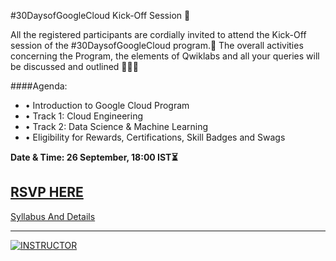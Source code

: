 #30DaysofGoogleCloud Kick-Off Session 🚀

All the registered participants are cordially invited to attend the Kick-Off session of the #30DaysofGoogleCloud program.💭
The overall activities concerning the Program, the elements of Qwiklabs and all your queries will be discussed and outlined 👨🏼‍🏫

####Agenda:
* • Introduction to Google Cloud Program
* • Track 1: Cloud Engineering
* • Track 2: Data Science & Machine Learning
* • Eligibility for Rewards, Certifications, Skill Badges and Swags

__Date & Time: 26 September, 18:00 IST⏳__

[RSVP HERE](https://gdsc.community.dev/events/details/developer-student-clubs-dr-b-r-ambedkar-national-institute-of-technology-nit-jalandhar-presents-info-session-30-days-of-cloud/)
---

[Syllabus And Details](https://gdsc-nitj.github.io/Events/2021/september/month-of-google-cloud-2021)

---

[![INSTRUCTOR](https://i.postimg.cc/nzgR9VsJ/Whats-App-Image-2021-09-25-at-1-09-03-PM.jpg)](https://postimg.cc/njKY6JYR)
